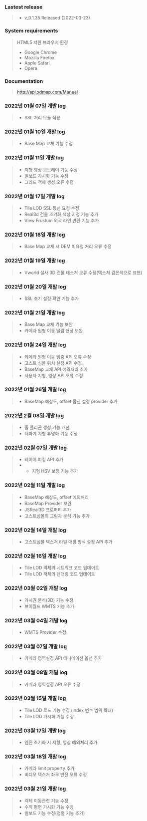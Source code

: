 ### Lastest release
> * v_0.1.35 Released (2022-03-23)

### System requirements
> HTML5 지원 브라우저 환경
> * Google Chrome
> * Mozilla Firefox
> * Apple Safari
> * Opera

### Documentation
> http://api.xdmap.com/Manual

### 2022년 01월 07일 개발 log
> * SSL 처리 모듈 적용

### 2022년 01월 10일 개발 log
> * Base Map 교체 기능 수정

### 2022년 01월 11일 개발 log
> * 지형 영상 오브레이 기능 수정
> * 빌보드 가시화 기능 수정
> * 그리드 객체 생성 오류 수정

### 2022년 01월 17일 개발 log
> * Tile LOD SSL 통신 요청 수정
> * Real3d 건물 초기화 색상 지정 기능 추가
> * View Frustum 외곽 라인 반환 기능 추가

### 2022년 01월 18일 개발 log
> * Base Map 교체 시 DEM 미요청 처리 오류 수정

### 2022년 01월 19일 개발 log
> * Vworld 실사 3D 건물 테스쳐 오류 수정(텍스쳐 검은색으로 표현)

### 2022년 01월 20일 개발 log
> * SSL 초기 설정 확인 기능 추가

### 2022년 01월 21일 개발 log
> * Base Map 교체 기능 보안
> * 카메라 원형 이동 떨림 현상 보완

### 2022년 01월 24일 개발 log
> * 카메라 원형 이동 멈춤 API 오류 수정
> * 고스트 심볼 위치 설정 API 수정
> * BaseMap 교체 API 예외처리 추가
> * 사용자 지형, 영상 API 오류 수정

### 2022년 01월 26일 개발 log
> * BaseMap 해상도, offset 옵션 설정 provider 추가

### 2022년 2월 08일 개발 log
> * 홀 폴리곤 생성 기능 개선
> * 터파기 지형 투명화 기능 수정

### 2022년 02월 07일 개발 log
> * 레이어 피킹 API 추가
> * - 지형 HSV 보정 기능 추가

### 2022년 02월 11일 개발 log
> * BaseMap 해상도, offset 예외처리
> * BaseMap Provider 보완
> * JSReal3D 프로퍼티 추가
> * 고스트심볼의 그림자 분석 기능 추가

### 2022년 02월 14일 개발 log
> * 고스트심볼 텍스쳐 타일 매핑 방식 설정 API 추가

### 2022년 02월 16일 개발 log
> * Tile LOD 객체의 네트워크 코드 업데이트
> * Tile LOD 객체의 렌더링 코드 업데이트

### 2022년 03월 02일 개발 log
> * 가시권 분석(3D) 기능 수정
> * 브이월드 WMTS 기능 추가

### 2022년 03월 04일 개발 log
> * WMTS Provider 수정

### 2022년 03월 07일 개발 log
> * 카메라 영역설정 API 애니메이션 옵션 추가

### 2022년 03월 08일 개발 log
> * 카메라 영역설정 API 오류 수정

### 2022년 03월 15일 개발 log
> * Tile LOD 로드 기능 수정 (index 변수 범위 확대)
> * Tile LOD 가시화 기능 수정

### 2022년 03월 17일 개발 log
> * 엔진 초기화 시 지형, 영상 예외처리 추가

### 2022년 03월 18일 개발 log
> * 카메라 limit property 추가
> * 비디오 텍스쳐 좌우 반전 오류 수정

### 2022년 03월 21일 개발 log
> * 객체 이동관련 기능 수정
> * 수직 평면 가시화 기능 수정
> * 빌보드 기능 수정(정렬 기능 추가)



